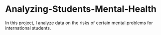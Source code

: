 # Analyzing-Students-Mental-Health
In this project, I analyze data on the risks of certain mental problems for international students.
